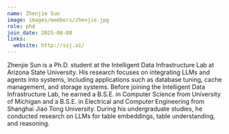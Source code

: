 ```yaml
---
name: Zhenjie Sun
image: images/members/zhenjie.jpg
role: phd
join_date: 2025-08-08
links:
  website: http://szj.ai/
---
```


Zhenjie Sun is a Ph.D. student at the Intelligent Data Infrastructure Lab at Arizona State University. His research focuses on integrating LLMs and agents into systems, including applications such as database tuning, cache management, and storage systems. Before joining the Intelligent Data Infrastructure Lab, he earned a B.S.E. in Computer Science from University of Michigan and a B.S.E. in Electrical and Computer Engineering from Shanghai Jiao Tong University. During his undergraduate studies, he conducted research on LLMs for table embeddings, table understanding, and reasoning.
